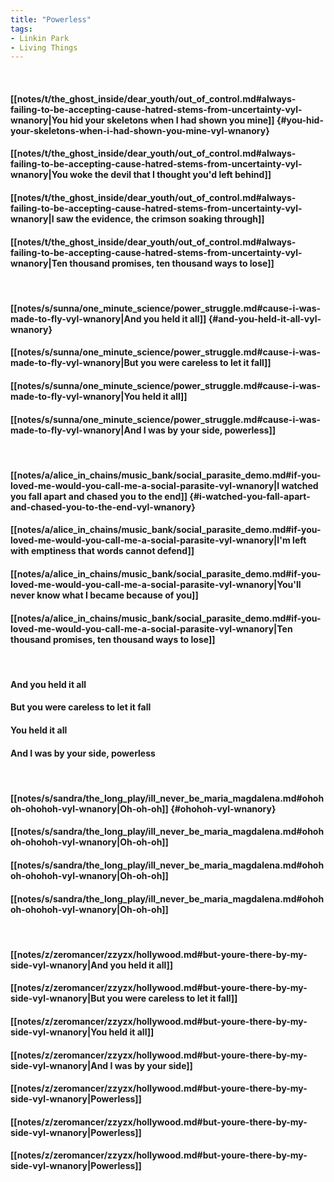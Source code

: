 ```yaml
---
title: "Powerless"
tags:
- Linkin Park
- Living Things
---
```

&nbsp;
#### [[notes/t/the_ghost_inside/dear_youth/out_of_control.md#always-failing-to-be-accepting-cause-hatred-stems-from-uncertainty-vyl-wnanory|You hid your skeletons when I had shown you mine]] {#you-hid-your-skeletons-when-i-had-shown-you-mine-vyl-wnanory}
#### [[notes/t/the_ghost_inside/dear_youth/out_of_control.md#always-failing-to-be-accepting-cause-hatred-stems-from-uncertainty-vyl-wnanory|You woke the devil that I thought you'd left behind]]
#### [[notes/t/the_ghost_inside/dear_youth/out_of_control.md#always-failing-to-be-accepting-cause-hatred-stems-from-uncertainty-vyl-wnanory|I saw the evidence, the crimson soaking through]]
#### [[notes/t/the_ghost_inside/dear_youth/out_of_control.md#always-failing-to-be-accepting-cause-hatred-stems-from-uncertainty-vyl-wnanory|Ten thousand promises, ten thousand ways to lose]]
&nbsp;
#### [[notes/s/sunna/one_minute_science/power_struggle.md#cause-i-was-made-to-fly-vyl-wnanory|And you held it all]] {#and-you-held-it-all-vyl-wnanory}
#### [[notes/s/sunna/one_minute_science/power_struggle.md#cause-i-was-made-to-fly-vyl-wnanory|But you were careless to let it fall]]
#### [[notes/s/sunna/one_minute_science/power_struggle.md#cause-i-was-made-to-fly-vyl-wnanory|You held it all]]
#### [[notes/s/sunna/one_minute_science/power_struggle.md#cause-i-was-made-to-fly-vyl-wnanory|And I was by your side, powerless]]
&nbsp;
#### [[notes/a/alice_in_chains/music_bank/social_parasite_demo.md#if-you-loved-me-would-you-call-me-a-social-parasite-vyl-wnanory|I watched you fall apart and chased you to the end]] {#i-watched-you-fall-apart-and-chased-you-to-the-end-vyl-wnanory}
#### [[notes/a/alice_in_chains/music_bank/social_parasite_demo.md#if-you-loved-me-would-you-call-me-a-social-parasite-vyl-wnanory|I'm left with emptiness that words cannot defend]]
#### [[notes/a/alice_in_chains/music_bank/social_parasite_demo.md#if-you-loved-me-would-you-call-me-a-social-parasite-vyl-wnanory|You'll never know what I became because of you]]
#### [[notes/a/alice_in_chains/music_bank/social_parasite_demo.md#if-you-loved-me-would-you-call-me-a-social-parasite-vyl-wnanory|Ten thousand promises, ten thousand ways to lose]]
&nbsp;
#### And you held it all
#### But you were careless to let it fall
#### You held it all
#### And I was by your side, powerless
&nbsp;
#### [[notes/s/sandra/the_long_play/ill_never_be_maria_magdalena.md#ohohoh-ohohoh-vyl-wnanory|Oh-oh-oh]] {#ohohoh-vyl-wnanory}
#### [[notes/s/sandra/the_long_play/ill_never_be_maria_magdalena.md#ohohoh-ohohoh-vyl-wnanory|Oh-oh-oh]]
#### [[notes/s/sandra/the_long_play/ill_never_be_maria_magdalena.md#ohohoh-ohohoh-vyl-wnanory|Oh-oh-oh]]
#### [[notes/s/sandra/the_long_play/ill_never_be_maria_magdalena.md#ohohoh-ohohoh-vyl-wnanory|Oh-oh-oh]]
&nbsp;
#### [[notes/z/zeromancer/zzyzx/hollywood.md#but-youre-there-by-my-side-vyl-wnanory|And you held it all]]
#### [[notes/z/zeromancer/zzyzx/hollywood.md#but-youre-there-by-my-side-vyl-wnanory|But you were careless to let it fall]]
#### [[notes/z/zeromancer/zzyzx/hollywood.md#but-youre-there-by-my-side-vyl-wnanory|You held it all]]
#### [[notes/z/zeromancer/zzyzx/hollywood.md#but-youre-there-by-my-side-vyl-wnanory|And I was by your side]]
#### [[notes/z/zeromancer/zzyzx/hollywood.md#but-youre-there-by-my-side-vyl-wnanory|Powerless]]
#### [[notes/z/zeromancer/zzyzx/hollywood.md#but-youre-there-by-my-side-vyl-wnanory|Powerless]]
#### [[notes/z/zeromancer/zzyzx/hollywood.md#but-youre-there-by-my-side-vyl-wnanory|Powerless]]
